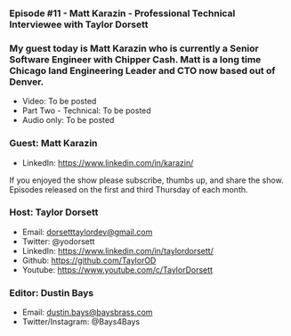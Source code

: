 ### Episode #11 - Matt Karazin - Professional Technical Interviewee with Taylor Dorsett

### My guest today is Matt Karazin who is currently a Senior Software Engineer with Chipper Cash. Matt is a long time Chicago land Engineering Leader and CTO now based out of Denver.

- Video: To be posted
- Part Two - Technical: To be posted
- Audio only: To be posted

### Guest: Matt Karazin
- LinkedIn: https://www.linkedin.com/in/karazin/

If you enjoyed the show please subscribe, thumbs up, and share the show.
Episodes released on the first and third Thursday of each month.

### Host: Taylor Dorsett
- Email: dorsetttaylordev@gmail.com
- Twitter: @yodorsett
- LinkedIn: https://www.linkedin.com/in/taylordorsett/
- Github: https://github.com/TaylorOD
- Youtube: https://www.youtube.com/c/TaylorDorsett

### Editor: Dustin Bays
- Email: dustin.bays@baysbrass.com
- Twitter/Instagram: @Bays4Bays
